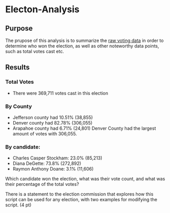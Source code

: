 # Electon-Analysis
## Purpose
The prupose of this analysis is to summarize the [raw voting data](https://github.com/sd2wiebe/Electon-Analysis/tree/main/Resources) in order to determine who won the election, as well as other noteworthy data points, such as total votes cast etc.

## Results
### Total Votes
- There were 369,711 votes cast in this election
### By County
- Jefferson county had 10.51% (38,855)
- Denver county had 82.78% (306,055)
- Arapahoe county had 6.71% (24,801)
Denver County had the largest amount of votes with 306,055.
### By candidate:
- Charles Casper Stockham: 23.0% (85,213)
- Diana DeGette: 73.8% (272,892)
- Raymon Anthony Doane: 3.1% (11,606)

Which candidate won the election, what was their vote count, and what was their percentage of the total votes?


There is a statement to the election commission that explores how this script can be used for any election, with two examples for modifying the script. (4 pt)
